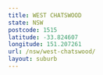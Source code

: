 ```yaml
---
title: WEST CHATSWOOD
state: NSW
postcode: 1515
latitude: -33.824607
longitude: 151.207261
url: /nsw/west-chatswood/
layout: suburb
---
```

